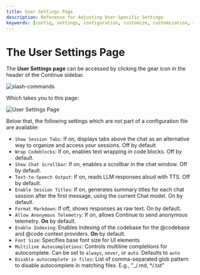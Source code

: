 ```yaml
---
title: User Settings Page
description: Reference for Adjusting User-Specific Settings
keywords: [config, settings, configuration, customize, customization, sidebar]
---
```


# The User Settings Page

The **User Settings page** can be accessed by clicking the gear icon in the header of the Continue sidebar.

![slash-commands](/img/header-buttons.png)

Which takes you to this page:

![User Settings Page](/img/settings-page.png)

Below that, the following settings which are not part of a configuration file are available:

- `Show Session Tabs`: If on, displays tabs above the chat as an alternative way to organize and access your sessions. Off by default
- `Wrap Codeblocks`: If on, enables text wrapping in code blocks. Off by default.
- `Show Chat Scrollbar`: If on, enables a scrollbar in the chat window. Off by default.
- `Text-to-Speech Output`: If on, reads LLM responses aloud with TTS. Off by default.
- `Enable Session Titles`: If on, generates summary titles for each chat session after the first message, using the current Chat model. On by default.
- `Format Markdown`: If off, shows responses as raw text. On by default.
- `Allow Anonymous Telemetry`: If on, allows Continue to send anonymous telemetry. **On** by default.
- `Enable Indexing`: Enables indexing of the codebase for the @codebase and @code context providers. **On** by default.
- `Font Size`: Specifies base font size for UI elements
- `Multiline Autocompletions`: Controls multiline completions for autocomplete. Can be set to `always`, `never`, or `auto`. Defaults to `auto`
- `Disable autocomplete in files`: List of comma-separated glob pattern to disable autocomplete in matching files. E.g., "\_/.md, \*/.txt"

<!-- - `Use autocomplete cache`: If on, caches completions. -->
<!-- - `Use Chromium for Docs Crawling`: Use Chromium to crawl docs locally. Useful if the default Cheerio crawler fails on sites that require JavaScript rendering. Downloads and installs Chromium to ~/.ethery/.utils. Off by default -->
<!-- - `Codeblock Actions Position`: Sets the position for the actions that show when hovering over codeblocks. Defaults to `top` -->
<!-- - `Workspace prompts path`: Where to find Prompt Files in a workspace - replaces the default .ethery/prompts -->
